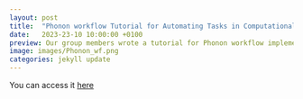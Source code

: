 ```yaml
---
layout: post
title:  "Phonon workflow Tutorial for Automating Tasks in Computational Materials Science with atomate2"
date:   2023-23-10 10:00:00 +0100
preview: Our group members wrote a tutorial for Phonon workflow implemented in atomate2
image: images/Phonon_wf.png
categories: jekyll update
---
```

You can access it [here](../../../../../sites/Phonon_wf_tutorial_update.html)
